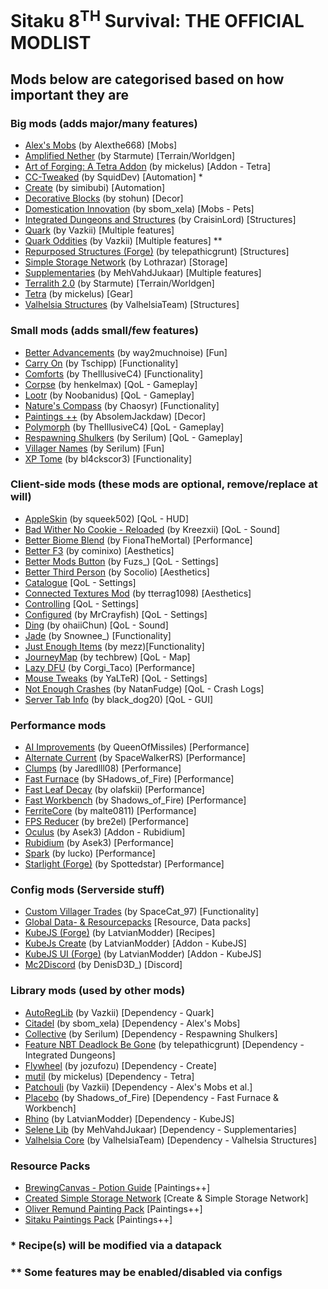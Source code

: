 # Sitaku 8<sup>TH</sup> Survival: THE OFFICIAL MODLIST
## Mods below are categorised based on how important they are

### Big mods (adds major/many features)
- [Alex's Mobs](https://www.curseforge.com/minecraft/mc-mods/alexs-mobs) (by Alexthe668) [Mobs]
- [Amplified Nether](https://www.curseforge.com/minecraft/mc-mods/amplified-nether) (by Starmute) [Terrain/Worldgen]
- [Art of Forging: A Tetra Addon](https://www.curseforge.com/minecraft/mc-mods/art-of-forging-a-tetra-addon) (by mickelus) [Addon - Tetra]
- [CC-Tweaked](https://www.curseforge.com/minecraft/mc-mods/cc-tweaked) (by SquidDev) [Automation] *
- [Create](https://www.curseforge.com/minecraft/mc-mods/create) (by simibubi) [Automation]
- [Decorative Blocks](https://www.curseforge.com/minecraft/mc-mods/decorative-blocks) (by stohun) [Decor]
- [Domestication Innovation](https://www.curseforge.com/minecraft/mc-mods/domestication-innovation) (by sbom_xela) [Mobs - Pets]
- [Integrated Dungeons and Structures](https://www.curseforge.com/minecraft/mc-mods/idas) (by CraisinLord) [Structures]
- [Quark](https://www.curseforge.com/minecraft/mc-mods/quark) (by Vazkii) [Multiple features]
- [Quark Oddities](https://www.curseforge.com/minecraft/mc-mods/quark-oddities) (by Vazkii) [Multiple features] **
- [Repurposed Structures (Forge)](https://www.curseforge.com/minecraft/mc-mods/repurposed-structures) (by telepathicgrunt) [Structures]
- [Simple Storage Network](https://www.curseforge.com/minecraft/mc-mods/simple-storage-network) (by Lothrazar) [Storage]
- [Supplementaries](https://www.curseforge.com/minecraft/mc-mods/supplementaries) (by MehVahdJukaar) [Multiple features]
- [Terralith 2.0](https://www.curseforge.com/minecraft/mc-mods/terralith/files/3696607) (by Starmute) [Terrain/Worldgen]
- [Tetra](https://www.curseforge.com/minecraft/mc-mods/tetra) (by mickelus) [Gear]
- [Valhelsia Structures](https://www.curseforge.com/minecraft/mc-mods/valhelsia-structures) (by ValhelsiaTeam) [Structures]

### Small mods (adds small/few features)
- [Better Advancements](https://www.curseforge.com/minecraft/mc-mods/better-advancements) (by way2muchnoise) [Fun]
- [Carry On](https://www.curseforge.com/minecraft/mc-mods/carry-on) (by Tschipp) [Functionality]
- [Comforts](https://www.curseforge.com/minecraft/mc-mods/comforts) (by TheIllusiveC4) [Functionality] 
- [Corpse](https://www.curseforge.com/minecraft/mc-mods/corpse) (by henkelmax) [QoL - Gameplay]
- [Lootr](https://www.curseforge.com/minecraft/mc-mods/lootr) (by Noobanidus) [QoL - Gameplay]
- [Nature's Compass](https://www.curseforge.com/minecraft/mc-mods/natures-compass) (by Chaosyr) [Functionality]
- [Paintings ++](https://www.curseforge.com/minecraft/mc-mods/paintings) (by AbsolemJackdaw) [Decor]
- [Polymorph](https://www.curseforge.com/minecraft/mc-mods/polymorph) (by TheIllusiveC4) [QoL - Gameplay]
- [Respawning Shulkers](https://www.curseforge.com/minecraft/mc-mods/respawning-shulkers) (by Serilum) [QoL - Gameplay]
- [Villager Names](https://www.curseforge.com/minecraft/mc-mods/villager-names) (by Serilum) [Fun]
- [XP Tome](https://www.curseforge.com/minecraft/mc-mods/xp-tome) (by bl4ckscor3) [Functionality]

### Client-side mods (these mods are optional, remove/replace at will)
- [AppleSkin](https://www.curseforge.com/minecraft/mc-mods/appleskin) (by squeek502) [QoL - HUD]
- [Bad Wither No Cookie - Reloaded](https://www.curseforge.com/minecraft/mc-mods/bad-wither-no-cookie-reloaded) (by Kreezxii) [QoL - Sound]
- [Better Biome Blend](https://www.curseforge.com/minecraft/mc-mods/better-biome-blend) (by FionaTheMortal) [Performance]
- [Better F3](https://www.curseforge.com/minecraft/mc-mods/betterf3) (by cominixo) [Aesthetics]
- [Better Mods Button](https://www.curseforge.com/minecraft/mc-mods/better-mods-button) (by Fuzs_) [QoL - Settings]
- [Better Third Person](https://www.curseforge.com/minecraft/mc-mods/better-third-person) (by Socolio) [Aesthetics]
- [Catalogue](https://www.curseforge.com/minecraft/mc-mods/catalogue) [QoL - Settings]
- [Connected Textures Mod](https://www.curseforge.com/minecraft/mc-mods/ctm) (by tterrag1098) [Aesthetics]
- [Controlling](https://www.curseforge.com/minecraft/mc-mods/controlling) [QoL - Settings]
- [Configured](https://www.curseforge.com/minecraft/mc-mods/configured) (by MrCrayfish) [QoL - Settings]
- [Ding](https://www.curseforge.com/minecraft/mc-mods/ding) (by ohaiiChun) [QoL - Sound]
- [Jade](https://www.curseforge.com/minecraft/mc-mods/jade) (by Snownee_) [Functionality]
- [Just Enough Items](https://www.curseforge.com/minecraft/mc-mods/jei) (by mezz)[Functionality]
- [JourneyMap](https://www.curseforge.com/minecraft/mc-mods/journeymap) (by techbrew) [QoL - Map]
- [Lazy DFU](https://www.curseforge.com/minecraft/mc-mods/lazy-dfu-forge) (by Corgi_Taco) [Performance]
- [Mouse Tweaks](https://www.curseforge.com/minecraft/mc-mods/mouse-tweaks) (by YaLTeR) [QoL - Settings]
- [Not Enough Crashes](https://www.curseforge.com/minecraft/mc-mods/not-enough-crashes-forge) (by NatanFudge) [QoL - Crash Logs]
- [Server Tab Info](https://www.curseforge.com/minecraft/mc-mods/server-tab-info) (by black_dog20) [QoL - GUI]

### Performance mods
- [AI Improvements](https://www.curseforge.com/minecraft/mc-mods/ai-improvements) (by QueenOfMissiles) [Performance]
- [Alternate Current](https://www.curseforge.com/minecraft/mc-mods/alternate-current) (by SpaceWalkerRS) [Performance]
- [Clumps](https://www.curseforge.com/minecraft/mc-mods/clumps) (by Jaredlll08) [Performance]
- [Fast Furnace](https://www.curseforge.com/minecraft/mc-mods/fastfurnace) (by SHadows_of_Fire) [Performance]
- [Fast Leaf Decay](https://www.curseforge.com/minecraft/mc-mods/fast-leaf-decay) (by olafskii) [Performance]
- [Fast Workbench](https://www.curseforge.com/minecraft/mc-mods/fastworkbench) (by Shadows_of_Fire) [Performance]
- [FerriteCore](https://www.curseforge.com/minecraft/mc-mods/ferritecore) (by malte0811) [Performance]
- [FPS Reducer](https://www.curseforge.com/minecraft/mc-mods/fps-reducer) (by bre2el) [Performance]
- [Oculus](https://www.curseforge.com/minecraft/mc-mods/oculus) (by Asek3) [Addon - Rubidium]
- [Rubidium](https://www.curseforge.com/minecraft/mc-mods/rubidium) (by Asek3) [Performance]
- [Spark](https://www.curseforge.com/minecraft/mc-mods/spark) (by lucko) [Performance]
- [Starlight (Forge)](https://www.curseforge.com/minecraft/mc-mods/starlight-forge) (by Spottedstar) [Performance]

### Config mods (Serverside stuff)
- [Custom Villager Trades](https://www.curseforge.com/minecraft/mc-mods/custom-villager-trades) (by SpaceCat_97) [Functionality]
- [Global Data- & Resourcepacks](https://www.curseforge.com/minecraft/mc-mods/drp-global-datapack) [Resource, Data packs]
- [KubeJS (Forge)](https://www.curseforge.com/minecraft/mc-mods/kubejs-forge) (by LatvianModder) [Recipes]
- [KubeJs Create](https://www.curseforge.com/minecraft/mc-mods/kubejs-create) (by LatvianModder) [Addon - KubeJS]
- [KubeJS UI (Forge)](https://www.curseforge.com/minecraft/mc-mods/kubejs-ui-forge) (by LatvianModder) [Addon - KubeJS]
- [Mc2Discord](https://www.curseforge.com/minecraft/mc-mods/mc2discord) (by DenisD3D_) [Discord]

### Library mods (used by other mods)
- [AutoRegLib](https://www.curseforge.com/minecraft/mc-mods/autoreglib) (by Vazkii) [Dependency - Quark]
- [Citadel](https://www.curseforge.com/minecraft/mc-mods/citadel) (by sbom_xela) [Dependency - Alex's Mobs]
- [Collective](https://www.curseforge.com/minecraft/mc-mods/collective) (by Serilum) [Dependency - Respawning Shulkers]
- [Feature NBT Deadlock Be Gone](https://www.curseforge.com/minecraft/mc-mods/feature-nbt-deadlock-be-gone) (by telepathicgrunt) [Dependency - Integrated Dungeons]
- [Flywheel](https://www.curseforge.com/minecraft/mc-mods/flywheel) (by jozufozu) [Dependency - Create]
- [mutil](https://www.curseforge.com/minecraft/mc-mods/mutil) (by mickelus) [Dependency - Tetra]
- [Patchouli](https://www.curseforge.com/minecraft/mc-mods/patchouli) (by Vazkii) [Dependency - Alex's Mobs et al.]
- [Placebo](https://www.curseforge.com/minecraft/mc-mods/placebo) (by Shadows_of_Fire) [Dependency - Fast Furnace & Workbench]
- [Rhino](https://www.curseforge.com/minecraft/mc-mods/rhino) (by LatvianModder) [Dependency - KubeJS]
- [Selene Lib](https://www.curseforge.com/minecraft/mc-mods/selene) (by MehVahdJukaar) [Dependency - Supplementaries]
- [Valhelsia Core](https://www.curseforge.com/minecraft/mc-mods/valhelsia-core) (by ValhelsiaTeam) [Dependency - Valhelsia Structures]

### Resource Packs
- [BrewingCanvas - Potion Guide](https://www.curseforge.com/minecraft/texture-packs/brewingcanvas-potion-guide) [Paintings++]
- [Created Simple Storage Network](https://www.curseforge.com/minecraft/texture-packs/created-storage-network) [Create & Simple Storage Network]
- [Oliver Remund Painting Pack](https://www.curseforge.com/minecraft/texture-packs/oliver-remund-painting-pack) [Paintings++]
- [Sitaku Paintings Pack](https://github.com/AppleMangoOrange/SitakuPack) [Paintings++]

### * Recipe(s) will be modified via a datapack
### ** Some features may be enabled/disabled via configs

